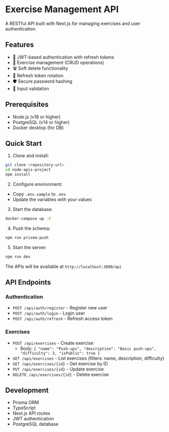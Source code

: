 # Exercise Management API

A RESTful API built with Next.js for managing exercises and user authentication.

## Features

- 🔐 JWT-based authentication with refresh tokens
- 💪 Exercise management (CRUD operations)
- 🗑️ Soft delete functionality
- 🔄 Refresh token rotation
- 🛡️ Secure password hashing
- 📝 Input validation

## Prerequisites

- Node.js (v18 or higher)
- PostgreSQL (v14 or higher)
- Docker desktop (for DB)

## Quick Start

1. Clone and install:
```bash
git clone <repository-url>
cd node-apis-project
npm install
```

2. Configure environment:
- Copy `.env.sample` to `.env`
- Update the variables with your values

3. Start the database:
```bash
docker-compose up -d
```

4. Push the schema:
```bash
npm run prisma:push
```

5. Start the server:
```bash
npm run dev
```

The APIs will be available at `http://localhost:3000/api`

## API Endpoints

### Authentication

- `POST /api/auth/register` - Register new user
- `POST /api/auth/login` - Login user
- `POST /api/auth/refresh` - Refresh access token

### Exercises

- `POST /api/exercises` - Create exercise
  - Body: `{ "name": "Push-ups", "description": "Basic push-ups", "difficulty": 3, "isPublic": true }`
- `GET /api/exercises` - List exercises (filters: name, description, difficulty)
- `GET /api/exercises/{id}` - Get exercise by ID
- `PUT /api/exercises/{id}` - Update exercise
- `DELETE /api/exercises/{id}` - Delete exercise

## Development

- Prisma ORM
- TypeScript
- Next.js API routes
- JWT authentication
- PostgreSQL database
